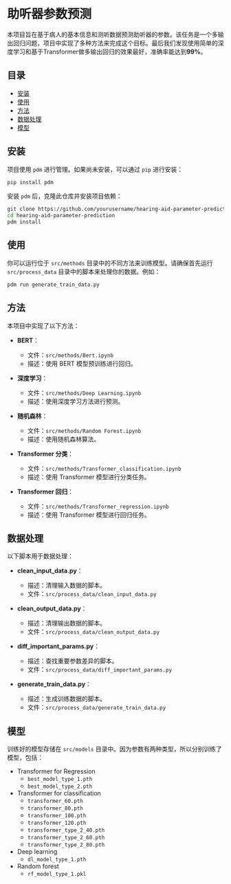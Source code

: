 # 助听器参数预测

本项目旨在基于病人的基本信息和测听数据预测助听器的参数。该任务是一个多输出回归问题，项目中实现了多种方法来完成这个目标。最后我们发现使用简单的深度学习和基于Transformer做多输出回归的效果最好，准确率能达到**99%**。

## 目录
- [安装](#安装)
- [使用](#使用)
- [方法](#方法)
- [数据处理](#数据处理)
- [模型](#模型)

## 安装

项目使用 `pdm` 进行管理。如果尚未安装，可以通过 `pip` 进行安装：

```sh
pip install pdm
```

安装 `pdm` 后，克隆此仓库并安装项目依赖：

```sh
git clone https://github.com/yourusername/hearing-aid-parameter-prediction.git
cd hearing-aid-parameter-prediction
pdm install
```

## 使用

你可以运行位于 `src/methods` 目录中的不同方法来训练模型。请确保首先运行 `src/process_data` 目录中的脚本来处理你的数据。例如：
```sh
pdm run generate_train_data.py
```

## 方法

本项目中实现了以下方法：

- **BERT**：
  - 文件：`src/methods/Bert.ipynb`
  - 描述：使用 BERT 模型预训练进行回归。

- **深度学习**：
  - 文件：`src/methods/Deep Learning.ipynb`
  - 描述：使用深度学习方法进行预测。

- **随机森林**：
  - 文件：`src/methods/Random Forest.ipynb`
  - 描述：使用随机森林算法。

- **Transformer 分类**：
  - 文件：`src/methods/Transformer_classification.ipynb`
  - 描述：使用 Transformer 模型进行分类任务。

- **Transformer 回归**：
  - 文件：`src/methods/Transformer_regression.ipynb`
  - 描述：使用 Transformer 模型进行回归任务。

## 数据处理

以下脚本用于数据处理：

- **clean_input_data.py**：
  - 描述：清理输入数据的脚本。
  - 文件：`src/process_data/clean_input_data.py`

- **clean_output_data.py**：
  - 描述：清理输出数据的脚本。
  - 文件：`src/process_data/clean_output_data.py`

- **diff_important_params.py**：
  - 描述：查找重要参数差异的脚本。
  - 文件：`src/process_data/diff_important_params.py`

- **generate_train_data.py**：
  - 描述：生成训练数据的脚本。
  - 文件：`src/process_data/generate_train_data.py`

## 模型

训练好的模型存储在 `src/models` 目录中。因为参数有两种类型，所以分别训练了模型，包括：

- Transformer for Regression
  - `best_model_type_1.pth`
  - `best_model_type_2.pth`
- Transformer for classification
  - `transformer_60.pth`
  - `transformer_80.pth`
  - `transformer_100.pth`
  - `transformer_120.pth`
  - `transformer_type_2_40.pth`
  - `transformer_type_2_60.pth`
  - `transformer_type_2_80.pth`
- Deep learning
  - `dl_model_type_1.pth`
- Random forest
  - `rf_model_type_1.pkl`

